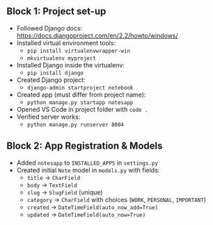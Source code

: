 ## Block 1: Project set-up
- Followed Django docs: https://docs.djangoproject.com/en/2.2/howto/windows/
- Installed virtual environment tools:
  - `pip install virtualenvwrapper-win`
  - `mkvirtualenv myproject`
- Installed Django inside the virtualenv:
  - `pip install django`
- Created Django project:
  - `django-admin startproject notebook`
- Created app (must differ from project name):
  - `python manage.py startapp notesapp`
- Opened VS Code in project folder with `code .`
- Verified server works:
  - `python manage.py runserver 8004`

## Block 2: App Registration & Models
- Added `notesapp` to `INSTALLED_APPS` in `settings.py`
- Created initial `Note` model in `models.py` with fields:
  - `title` → `CharField`
  - `body` → `TextField`
  - `slug` → `SlugField` (unique)
  - `category` → `CharField` with choices (`WORK`, `PERSONAL`, `IMPORTANT`)
  - `created` → `DateTimeField(auto_now_add=True)`
  - `updated` → `DateTimeField(auto_now=True)`

